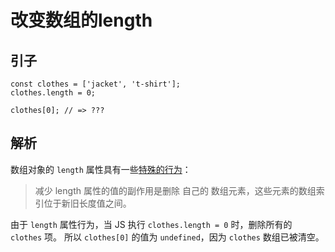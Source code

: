 # 改变数组的length

## 引子

```
const clothes = ['jacket', 't-shirt']; 
clothes.length = 0;

clothes[0]; // => ???
```

## 解析

数组对象的 `length` 属性具有一些[特殊的行为](http://www.ecma-international.org/ecma-262/6.0/#sec-properties-of-array-instances-length)：

> 减少 length 属性的值的副作用是删除 自己的 数组元素，这些元素的数组索引位于新旧长度值之间。

由于 `length` 属性行为，当 JS 执行 `clothes.length = 0` 时，删除所有的 `clothes` 项。 所以 `clothes[0]` 的值为 `undefined`，因为 `clothes` 数组已被清空。
